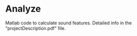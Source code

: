# Analyze
Matlab code to calculate sound features.
Detailed info in the "projectDescription.pdf" file.

